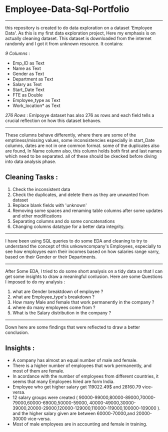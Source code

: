 # Employee-Data-Sql-Portfolio
<hr>

this repository is created to do data exploration on a dataset 'Employee Data'. As this is my first data exploration project, Here my emphasis is on actually cleaning dataset. This dataset is downloaded from the internet randomly and I got it from unknown resource. It contains:

*9 Columns* :
- Emp_ID as Text                           
- Name as Text
- Gender as Text 
- Department as Text
- Salary as Text
- Start_Date Text 
- FTE as Double
- Employee_type as Text
- Work_location* as Text

*276 Rows* : Emlpoyye dataset has also 276 as rows and each field tells a crucial reflection on how this dataset behaves.
<hr>

These columns behave differently, where there are some of the emptiness/missing values, some inconsistencies especially in start_Date columns, dates are not in one common format. some of the duplicates also are found, In Name column also, this column holds both first and last names which need to be separated. all of these should be ckecked before diving into data analysis phase.

## Cleaning Tasks :

1. Check the inconsistent data 
2. Check the duplicates, and delete them as they are unwanted from dataset
3. Replace blank fields with 'unknown'
4. Removing some spaces and renaming table columns after some updates and other modifications
5. Separating columns and do some concatenations 
6. Changing columns datatype for a better data integrity.
<hr>

I have been using SQL queries to do some EDA and cleaning to try to understand the concept of this unkowncompany's Employees, especially to see how employyes earn their incomes based on how salaries range varry, based on their Gender or their Departments.
<hr>

After Some EDA, I tried to do some short analysis on a tidy data so that I can get some insights to draw a meaningful conlusion.
Here are some Questions I imposed to do my analysis :

1. what are Gender breaktdown of employee ?
2. what are Employee_type's breakdown ?
3. How many Male and female that work permanently in the company ?
4. where do many employees come from ?  
5. What is the Salary distribution in the company ? 
<hr>

Down here are some findings that were reflected to draw a better conclusion.

## Insights :

* A company has almost an equal number of male and female.
* There is a higher number of employees that work permanently, and most of them are female.
* In acordance with the number of employees from different countries, it seems that many Employees hired are form India.
* Employee who get higher salary get 119022.49$ and 28160.79 vice-versa.
* 12 salary groups were created ( 90000-99000,80000-89000,70000-79000,60000-69000,50000-59000,
                                  40000-49000,30000-39000,20000-29000,120000-129000,110000-119000,100000-109000 ).
and the higher salary given are between 60000-70000,and 20000-30000 vice-versa.
* Most of male employees are in accounting and female in training.

